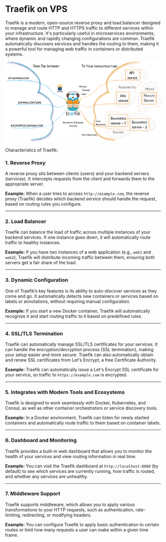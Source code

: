 # Traefik on VPS

Traefik is a modern, open-source reverse proxy and load balancer designed to manage and route HTTP and HTTPS traffic to different services within your infrastructure. It's particularly useful in microservices environments, where dynamic and rapidly changing configurations are common. Traefik automatically discovers services and handles the routing to them, making it a powerful tool for managing web traffic in containers or distributed systems.

![arquitectura_traefik](./img/traefik-architecture.png)


Characteristics of Traefik:

### 1. Reverse Proxy
A reverse proxy sits between clients (users) and your backend servers (services). It intercepts requests from the client and forwards them to the appropriate server.

**Example:** When a user tries to access `http://example.com`, the reverse proxy (Traefik) decides which backend service should handle the request, based on routing rules you configure.

---

### 2. Load Balancer
Traefik can balance the load of traffic across multiple instances of your backend services. If one instance goes down, it will automatically route traffic to healthy instances.

**Example:** If you have two instances of a web application (e.g., `web1` and `web2`), Traefik will distribute incoming traffic between them, ensuring both servers get a fair share of the load.

---

### 3. Dynamic Configuration
One of Traefik’s key features is its ability to auto-discover services as they come and go. It automatically detects new containers or services based on labels or annotations, without requiring manual configuration.

**Example:** If you start a new Docker container, Traefik will automatically recognize it and start routing traffic to it based on predefined rules.

---

### 4. SSL/TLS Termination
Traefik can automatically manage SSL/TLS certificates for your services. It can handle the encryption/decryption process (SSL termination), making your setup easier and more secure. Traefik can also automatically obtain and renew SSL certificates from Let's Encrypt, a free Certificate Authority.

**Example:** Traefik can automatically issue a Let's Encrypt SSL certificate for your service, so traffic to `https://example.com` is encrypted.

---

### 5. Integrates with Modern Tools and Ecosystems
Traefik is designed to work seamlessly with Docker, Kubernetes, and Consul, as well as other container orchestrators or service discovery tools.

**Example:** In a Docker environment, Traefik can listen for newly started containers and automatically route traffic to them based on container labels.

---

### 6. Dashboard and Monitoring
Traefik provides a built-in web dashboard that allows you to monitor the health of your services and view routing information in real time.

**Example:** You can visit the Traefik dashboard at `http://localhost:8080` (by default) to see which services are currently running, how traffic is routed, and whether any services are unhealthy.

---

### 7. Middleware Support
Traefik supports middleware, which allows you to apply various transformations to your HTTP requests, such as authentication, rate-limiting, redirecting, or modifying headers.

**Example:** You can configure Traefik to apply basic authentication to certain routes or limit how many requests a user can make within a given time frame.
